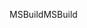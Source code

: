<span data-ttu-id="3c03c-101">MSBuild</span><span class="sxs-lookup"><span data-stu-id="3c03c-101">MSBuild</span></span>
